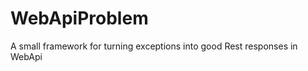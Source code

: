 WebApiProblem
=============

A small framework for turning exceptions into good Rest responses in WebApi
